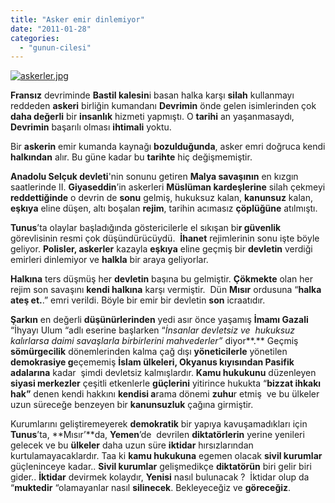```yaml
---
title: "Asker emir dinlemiyor"
date: "2011-01-28"
categories: 
  - "gunun-cilesi"
---
```


[![askerler.jpg](/uploads/2011/01/askerler.jpg)](/uploads/2011/01/askerler.jpg "askerler.jpg")

**Fransız** devriminde **Bastil kalesin**i basan halka karşı **silah** kullanmayı reddeden **askeri** birliğin kumandanı **Devrimin** önde gelen isimlerinden çok **daha değerli** bir **insanlık** hizmeti yapmıştı. O **tarihi** an yaşanmasaydı, **Devrimin** başarılı olması **ihtimali** yoktu.

Bir **askerin** emir kumanda kaynağı **bozulduğunda**, asker emri doğruca kendi **halkından** alır. Bu güne kadar bu **tarihte** hiç değişmemiştir.

**Anadolu Selçuk devleti**'nin sonunu getiren **Malya savaşının** en kızgın saatlerinde II. **Giyaseddin**’in askerleri **Müslüman kardeşlerine** silah çekmeyi **reddettiğinde** o devrin de **sonu** gelmiş, hukuksuz kalan, **kanunsuz** kalan, **eşkıya** eline düşen, altı boşalan **rejim**, tarihin acımasız **çöplüğüne** atılmıştı.

**Tunus**’ta olaylar başladığında göstericilerle el sıkışan bi**r güvenlik** görevlisinin resmi çok düşündürücüydü.  **İhanet** rejimlerinin sonu işte böyle geliyor. **Polisler, askerler** kazayla **eşkıya** eline geçmiş bir **devletin** verdiği emirleri dinlemiyor ve **halkla** bir araya geliyorlar.

**Halkına** ters düşmüş her **devletin** başına bu gelmiştir. **Çökmekte** olan her rejim son savaşını **kendi halkına** karşı vermiştir.  Dün **Mısır** ordusuna “**halka ateş et.**.” emri verildi. Böyle bir emir bir devletin **son** icraatıdır.

**Şarkın** en değerli **düşünürlerinden** yedi asır önce yaşamış **İmamı Gazali** “İhyayı Ulum “adlı eserine başlarken “_İnsanlar devletsiz ve  hukuksuz kalırlarsa daimi savaşlarla birbirlerini mahvederler”_ diyor**.** Geçmiş **sömürgecilik** dönemlerinden kalma çağ dışı **yöneticilerle** yönetilen **demokrasiye g**eçememiş **İslam ülkeleri, Okyanus kıyısından Pasifik adalarına** kadar  şimdi devletsiz kalmışlardır. **Kamu hukukunu** düzenleyen **siyasi merkezler** çeşitli etkenlerle **güçlerini** yitirince hukukta “**bizzat ihkakı hak”** denen kendi hakkını **kendisi a**rama dönemi **zuhu**r etmiş  ve bu ülkeler uzun süreceğe benzeyen bir **kanunsuzluk** çağına girmiştir.

Kurumlarını geliştiremeyerek **demokratik** bir yapıya kavuşamadıkları için **Tunus**’ta, **Mısır’**da, **Yemen**’de  devrilen **diktatörlerin** yerine yenileri gelecek ve bu **ülkeler** daha uzun süre **iktidar** hırsızlarından kurtulamayacaklardır. Taa ki **kamu hukukuna** egemen olacak **sivil kurumlar** güçleninceye kadar.. **Sivil kurumlar** gelişmedikçe **diktatörün** biri gelir biri gider.. **İktidar** devirmek kolaydır, **Yenisi** nasıl bulunacak ?  İktidar olup da “**muktedir** “olamayanlar nasıl **silinecek**. Bekleyeceğiz ve **göreceğiz**.
